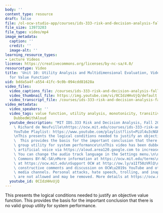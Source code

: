```yaml
---
body: ''
content_type: resource
draft: false
file: /ol-ocw-studio-app/courses/ids-333-risk-and-decision-analysis-fall-2021/unit-10-utility-video-3_360p_16_9.mp4
file_size: 13973203
file_type: video/mp4
image_metadata:
  caption: ''
  credit: ''
  image-alt: ''
learning_resource_types:
- Lecture Videos
license: https://creativecommons.org/licenses/by-nc-sa/4.0/
resourcetype: Video
title: 'Unit 10: Utility Analysis and Multidimensional Evaluation, Video 3: Conditions
  for Value Function'
uid: bdda5a4f-a554-41fc-9c0b-094cdd81628a
video_files:
  video_captions_file: /courses/ids-333-risk-and-decision-analysis-fall-2021/1nJNBc5Ag7CcwEruJxPOMGfEF5l7F39FE_transcript.webvtt
  video_thumbnail_file: https://img.youtube.com/vi/0CIdzHHvUjQ/default.jpg
  video_transcript_file: /courses/ids-333-risk-and-decision-analysis-fall-2021/1nJNBc5Ag7CcwEruJxPOMGfEF5l7F39FE_transcript.pdf
video_metadata:
  video_speakers: ''
  video_tags: value function, utility analysis, monotonicity, transitivity, axiom,
    DubbedWithAloud
  youtube_description: "MIT IDS.333 Risk and Decision Analysis, Fall 2021\nInstructor:\
    \ Richard de Neufville\nhttps://ocw.mit.edu/courses/ids-333-risk-and-decision-analysis-fall-2021/\n\
    YouTube Playlist: https://www.youtube.com/playlist?list=PLUl4u3cNGP62jwhTqp8_1kwrkDkxZhpQC\n\
    \nThis presents the logical conditions needed to justify an objective value function.\
    \  This provides the basis for the important conclusion that there is no valid\
    \ group utility for system performance\n\nThis video has been dubbed using an\
    \ artificial voice via https://aloud.area120.google.com to increase accessibility.\
    \ You can change the audio track language in the Settings menu.\n\nLicense: Creative\
    \ Commons BY-NC-SA\nMore information at https://ocw.mit.edu/terms\nMore courses\
    \ at https://ocw.mit.edu\nSupport OCW at http://ow.ly/a1If50zVRlQ\n\nWe encourage\
    \ constructive comments and discussion on OCW\u2019s YouTube and other social\
    \ media channels. Personal attacks, hate speech, trolling, and inappropriate comments\
    \ are not allowed and may be removed. More details at https://ocw.mit.edu/comments."
  youtube_id: 0CIdzHHvUjQ
---
```

This presents the logical conditions needed to justify an objective value function. This provides the basis for the important conclusion that there is no valid group utility for system performance.